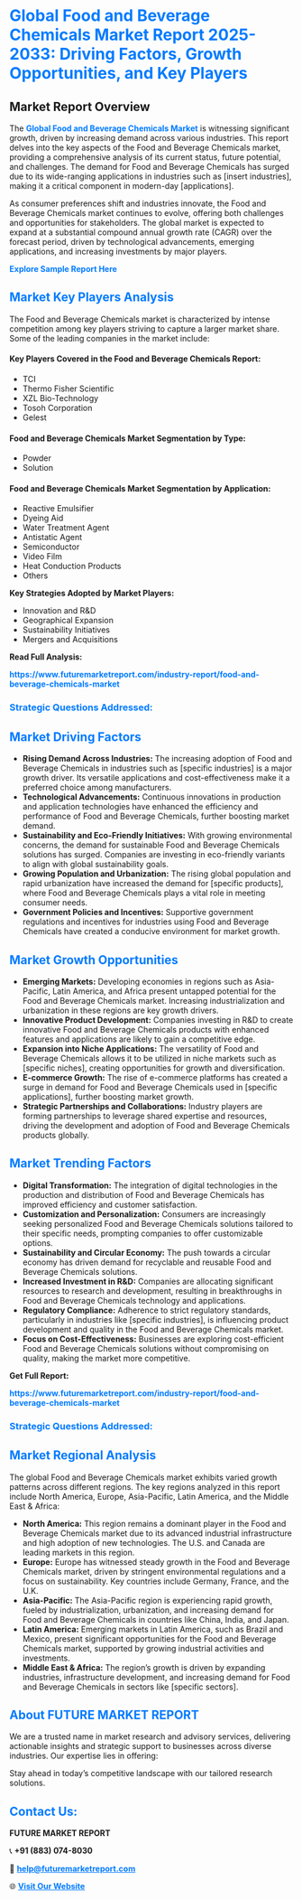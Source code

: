 <h1 style="color: #007BFF;">Global Food and Beverage Chemicals Market Report 2025-2033: Driving Factors, Growth Opportunities, and Key Players</h1>

<section id="overview">
<h2>Market Report Overview</h2>
<p>The <a href="https://www.futuremarketreport.com/industry-report/food-and-beverage-chemicals-market" style="color: #007BFF; text-decoration: none;"><strong>Global Food and Beverage Chemicals Market</strong></a> is witnessing significant growth, driven by increasing demand across various industries. This report delves into the key aspects of the Food and Beverage Chemicals market, providing a comprehensive analysis of its current status, future potential, and challenges. The demand for Food and Beverage Chemicals has surged due to its wide-ranging applications in industries such as [insert industries], making it a critical component in modern-day [applications].</p>
<p>As consumer preferences shift and industries innovate, the Food and Beverage Chemicals market continues to evolve, offering both challenges and opportunities for stakeholders. The global market is expected to expand at a substantial compound annual growth rate (CAGR) over the forecast period, driven by technological advancements, emerging applications, and increasing investments by major players.</p>
</section>

<section id="overview">
<p><a href="https://www.futuremarketreport.com/request-sample/reportId=34993" style="color: #007BFF; text-decoration: none;"><strong>Explore Sample Report Here</strong></a></p>
</section>

<section id="key-players">
<h2 style="color: #007BFF;">Market Key Players Analysis</h2>
<p>The Food and Beverage Chemicals market is characterized by intense competition among key players striving to capture a larger market share. Some of the leading companies in the market include:</p>
<h4>Key Players Covered in the Food and Beverage Chemicals Report:</h4>
<ul><li>TCI</li><li>Thermo Fisher Scientific</li><li>XZL Bio-Technology</li><li>Tosoh Corporation</li><li>Gelest</li></ul>
<h4>Food and Beverage Chemicals Market Segmentation by Type:</h4>
<ul><li>Powder</li><li>Solution</li></ul>

<h4>Food and Beverage Chemicals Market Segmentation by Application:</h4>
<ul><li>Reactive Emulsifier</li><li>Dyeing Aid</li><li>Water Treatment Agent</li><li>Antistatic Agent</li><li>Semiconductor</li><li>Video Film</li><li>Heat Conduction Products</li><li>Others</li></ul>
<p><strong>Key Strategies Adopted by Market Players:</strong></p>
<ul>
<li>Innovation and R&D</li>
<li>Geographical Expansion</li>
<li>Sustainability Initiatives</li>
<li>Mergers and Acquisitions</li>
</ul>
</section>

<section>
<p><strong>Read Full Analysis: </strong></p><a href="https://www.futuremarketreport.com/industry-report/food-and-beverage-chemicals-market" style="color: #007BFF; text-decoration: none;"><strong>https://www.futuremarketreport.com/industry-report/food-and-beverage-chemicals-market</strong></a>
<h3 style="color: #007BFF;">Strategic Questions Addressed:</h3>
</section>

<section id="driving-factors">
<h2 style="color: #007BFF;">Market Driving Factors</h2>
<ul>
<li><strong>Rising Demand Across Industries:</strong> The increasing adoption of Food and Beverage Chemicals in industries such as [specific industries] is a major growth driver. Its versatile applications and cost-effectiveness make it a preferred choice among manufacturers.</li>
<li><strong>Technological Advancements:</strong> Continuous innovations in production and application technologies have enhanced the efficiency and performance of Food and Beverage Chemicals, further boosting market demand.</li>
<li><strong>Sustainability and Eco-Friendly Initiatives:</strong> With growing environmental concerns, the demand for sustainable Food and Beverage Chemicals solutions has surged. Companies are investing in eco-friendly variants to align with global sustainability goals.</li>
<li><strong>Growing Population and Urbanization:</strong> The rising global population and rapid urbanization have increased the demand for [specific products], where Food and Beverage Chemicals plays a vital role in meeting consumer needs.</li>
<li><strong>Government Policies and Incentives:</strong> Supportive government regulations and incentives for industries using Food and Beverage Chemicals have created a conducive environment for market growth.</li>
</ul>
</section>

<section id="growth-opportunities">
<h2 style="color: #007BFF;">Market Growth Opportunities</h2>
<ul>
<li><strong>Emerging Markets:</strong> Developing economies in regions such as Asia-Pacific, Latin America, and Africa present untapped potential for the Food and Beverage Chemicals market. Increasing industrialization and urbanization in these regions are key growth drivers.</li>
<li><strong>Innovative Product Development:</strong> Companies investing in R&D to create innovative Food and Beverage Chemicals products with enhanced features and applications are likely to gain a competitive edge.</li>
<li><strong>Expansion into Niche Applications:</strong> The versatility of Food and Beverage Chemicals allows it to be utilized in niche markets such as [specific niches], creating opportunities for growth and diversification.</li>
<li><strong>E-commerce Growth:</strong> The rise of e-commerce platforms has created a surge in demand for Food and Beverage Chemicals used in [specific applications], further boosting market growth.</li>
<li><strong>Strategic Partnerships and Collaborations:</strong> Industry players are forming partnerships to leverage shared expertise and resources, driving the development and adoption of Food and Beverage Chemicals products globally.</li>
</ul>
</section>

<section id="trending-factors">
<h2 style="color: #007BFF;">Market Trending Factors</h2>
<ul>
<li><strong>Digital Transformation:</strong> The integration of digital technologies in the production and distribution of Food and Beverage Chemicals has improved efficiency and customer satisfaction.</li>
<li><strong>Customization and Personalization:</strong> Consumers are increasingly seeking personalized Food and Beverage Chemicals solutions tailored to their specific needs, prompting companies to offer customizable options.</li>
<li><strong>Sustainability and Circular Economy:</strong> The push towards a circular economy has driven demand for recyclable and reusable Food and Beverage Chemicals solutions.</li>
<li><strong>Increased Investment in R&D:</strong> Companies are allocating significant resources to research and development, resulting in breakthroughs in Food and Beverage Chemicals technology and applications.</li>
<li><strong>Regulatory Compliance:</strong> Adherence to strict regulatory standards, particularly in industries like [specific industries], is influencing product development and quality in the Food and Beverage Chemicals market.</li>
<li><strong>Focus on Cost-Effectiveness:</strong> Businesses are exploring cost-efficient Food and Beverage Chemicals solutions without compromising on quality, making the market more competitive.</li>
</ul>
</section>

<section>
<p><strong>Get Full Report: </strong></p><a href="https://www.futuremarketreport.com/industry-report/food-and-beverage-chemicals-market" style="color: #007BFF; text-decoration: none;"><strong>https://www.futuremarketreport.com/industry-report/food-and-beverage-chemicals-market</strong></a>
<h3 style="color: #007BFF;">Strategic Questions Addressed:</h3>
</section>


<section id="regional-analysis">
<h2 style="color: #007BFF;">Market Regional Analysis</h2>
<p>The global Food and Beverage Chemicals market exhibits varied growth patterns across different regions. The key regions analyzed in this report include North America, Europe, Asia-Pacific, Latin America, and the Middle East & Africa:</p>
<ul>
<li><strong>North America:</strong> This region remains a dominant player in the Food and Beverage Chemicals market due to its advanced industrial infrastructure and high adoption of new technologies. The U.S. and Canada are leading markets in this region.</li>
<li><strong>Europe:</strong> Europe has witnessed steady growth in the Food and Beverage Chemicals market, driven by stringent environmental regulations and a focus on sustainability. Key countries include Germany, France, and the U.K.</li>
<li><strong>Asia-Pacific:</strong> The Asia-Pacific region is experiencing rapid growth, fueled by industrialization, urbanization, and increasing demand for Food and Beverage Chemicals in countries like China, India, and Japan.</li>
<li><strong>Latin America:</strong> Emerging markets in Latin America, such as Brazil and Mexico, present significant opportunities for the Food and Beverage Chemicals market, supported by growing industrial activities and investments.</li>
<li><strong>Middle East & Africa:</strong> The region’s growth is driven by expanding industries, infrastructure development, and increasing demand for Food and Beverage Chemicals in sectors like [specific sectors].</li>
</ul>
</section>

<footer>
<h2 style="color: #007BFF;">About FUTURE MARKET REPORT</h2>
<p>We are a trusted name in market research and advisory services, delivering actionable insights and strategic support to businesses across diverse industries. Our expertise lies in offering:</p>

<p>Stay ahead in today’s competitive landscape with our tailored research solutions.</p>

<h2 style="color: #007BFF;">Contact Us:</h2>
<p><strong>FUTURE MARKET REPORT</strong></p>
<p>📞 <strong>+91 (883) 074-8030</strong></p>
<p>📧 <strong><a href="mailto:help@futuremarketreport.com" style="color: #007BFF;">help@futuremarketreport.com</a></strong></p>
<p>🌐 <strong><a href="https://www.futuremarketreport.com/" style="color: #007BFF;">Visit Our Website</a></strong></p>
</footer>